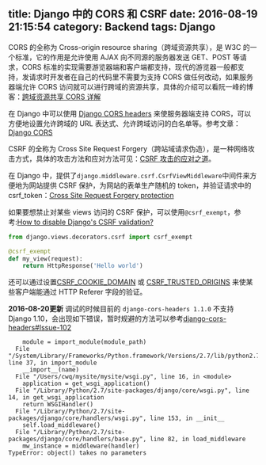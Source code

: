title: Django 中的 CORS 和 CSRF
date: 2016-08-19 21:15:54
category: Backend
tags: Django
---

CORS 的全称为 Cross-origin resource sharing（跨域资源共享），是 W3C 的一个标准，它的作用是允许使用 AJAX 向不同源的服务器发送 GET、POST 等请求，CORS 标准的实现需要游览器端和客户端都支持，现代的游览器一般都支持，发请求时开发者在自己的代码里不需要为支持 CORS 做任何改动，如果服务器端允许 CORS 访问就可以进行跨域的资源共享，具体的介绍可以看阮一峰的博客：[跨域资源共享 CORS 详解](http://www.ruanyifeng.com/blog/2016/04/cors.html)

在 Django 中可以使用 [Django CORS headers](https://github.com/ottoyiu/django-cors-headers) 来使服务器端支持 CORS，可以方便地设置允许跨域的 URL 表达式、允许跨域访问的白名单等。参考文章：[Django CORS](http://www.vinta.com.br/blog/2015/django-cors/)

CSRF 的全称为 Cross Site Request Forgery（跨站域请求伪造），是一种网络攻击方式，具体的攻击方法和应对方法可见：[CSRF 攻击的应对之道](http://www.ibm.com/developerworks/cn/web/1102_niugang_csrf/)。

在 Django 中，提供了`django.middleware.csrf.CsrfViewMiddleware`中间件来方便地为网站提供 CSRF 保护，为网站的表单生产随机的 token，并验证请求中的 csrf_token：[Cross Site Request Forgery protection](https://docs.djangoproject.com/en/1.10/ref/csrf/)

如果要想禁止对某些 views 访问的 CSRF 保护，可以使用`@csrf_exempt`，参考:[How to disable Django's CSRF validation?](http://stackoverflow.com/questions/16458166/how-to-disable-djangos-csrf-validation)
```python
from django.views.decorators.csrf import csrf_exempt

@csrf_exempt
def my_view(request):
    return HttpResponse('Hello world')
```

还可以通过设置[CSRF_COOKIE_DOMAIN](https://docs.djangoproject.com/en/1.10/ref/settings/#csrf-cookie-domain) 或 [CSRF_TRUSTED_ORIGINS](https://docs.djangoproject.com/en/1.10/ref/settings/#csrf-trusted-origins) 来使某些客户端能通过 HTTP Referer 字段的验证。

**2016-08-20更新**
调试的时候目前的 `django-cors-headers 1.1.0` 不支持 Django 1.10，会出现如下错误，暂时规避的方法可以参考[django-cors-headers#Issue-102](https://github.com/ottoyiu/django-cors-headers/issues/102)
```
    module = import_module(module_path)
  File "/System/Library/Frameworks/Python.framework/Versions/2.7/lib/python2.7/importlib/__init__.py", line 37, in import_module
    __import__(name)
  File "/Users/cwq/mysite/mysite/wsgi.py", line 16, in <module>
    application = get_wsgi_application()
  File "/Library/Python/2.7/site-packages/django/core/wsgi.py", line 14, in get_wsgi_application
    return WSGIHandler()
  File "/Library/Python/2.7/site-packages/django/core/handlers/wsgi.py", line 153, in __init__
    self.load_middleware()
  File "/Library/Python/2.7/site-packages/django/core/handlers/base.py", line 82, in load_middleware
    mw_instance = middleware(handler)
TypeError: object() takes no parameters
```
